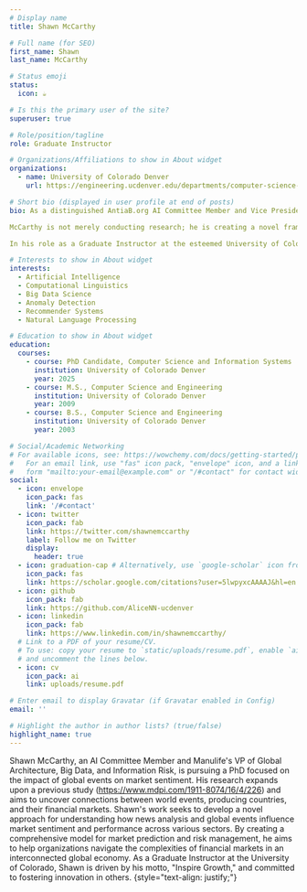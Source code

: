 ```yaml
---
# Display name
title: Shawn McCarthy

# Full name (for SEO)
first_name: Shawn
last_name: McCarthy

# Status emoji
status:
  icon: ☕️

# Is this the primary user of the site?
superuser: true

# Role/position/tagline
role: Graduate Instructor

# Organizations/Affiliations to show in About widget
organizations:
  - name: University of Colorado Denver
    url: https://engineering.ucdenver.edu/departments/computer-science-and-engineering

# Short bio (displayed in user profile at end of posts)
bio: As a distinguished AntiaB.org AI Committee Member and Vice President of Global Architecture, Big Data, and Information Risk at Manulife, Shawn McCarthy is currently pursuing a PhD with a focus on the impact of global events on market sentiment. His research, which builds upon a prior study (https://www.mdpi.com/1911-8074/16/4/226), seeks to uncover the intricate relationships between world events, producing countries, and their corresponding financial markets.

McCarthy is not merely conducting research; he is creating a novel framework. His work aims to develop a comprehensive understanding of how news analysis and global events influence market sentiment across various sectors. By constructing an extensive model for market prediction and risk management, he is enabling organizations to navigate the complexities of financial markets within an interconnected global economy more effectively.

In his role as a Graduate Instructor at the esteemed University of Colorado, McCarthy upholds his professional motto, "Inspire Growth," and is committed to fostering innovation in others. His efforts extend beyond the immediate confines of finance and academia, as he seeks to develop future leaders capable of navigating the challenges of an increasingly complex global market.

# Interests to show in About widget
interests:
  - Artificial Intelligence
  - Computational Linguistics
  - Big Data Science
  - Anomaly Detection
  - Recommender Systems 
  - Natural Language Processing

# Education to show in About widget
education:
  courses:
    - course: PhD Candidate, Computer Science and Information Systems
      institution: University of Colorado Denver
      year: 2025
    - course: M.S., Computer Science and Engineering
      institution: University of Colorado Denver
      year: 2009
    - course: B.S., Computer Science and Engineering
      institution: University of Colorado Denver
      year: 2003

# Social/Academic Networking
# For available icons, see: https://wowchemy.com/docs/getting-started/page-builder/#icons
#   For an email link, use "fas" icon pack, "envelope" icon, and a link in the
#   form "mailto:your-email@example.com" or "/#contact" for contact widget.
social:
  - icon: envelope
    icon_pack: fas
    link: '/#contact'
  - icon: twitter
    icon_pack: fab
    link: https://twitter.com/shawnemccarthy
    label: Follow me on Twitter
    display:
      header: true
  - icon: graduation-cap # Alternatively, use `google-scholar` icon from `ai` icon pack
    icon_pack: fas
    link: https://scholar.google.com/citations?user=5lwpyxcAAAAJ&hl=en
  - icon: github
    icon_pack: fab
    link: https://github.com/AliceNN-ucdenver
  - icon: linkedin
    icon_pack: fab
    link: https://www.linkedin.com/in/shawnemccarthy/
  # Link to a PDF of your resume/CV.
  # To use: copy your resume to `static/uploads/resume.pdf`, enable `ai` icons in `params.yaml`,
  # and uncomment the lines below.
  - icon: cv
    icon_pack: ai
    link: uploads/resume.pdf

# Enter email to display Gravatar (if Gravatar enabled in Config)
email: ''

# Highlight the author in author lists? (true/false)
highlight_name: true
---
```


Shawn McCarthy, an AI Committee Member and Manulife's VP of Global Architecture, Big Data, and Information Risk, is pursuing a PhD focused on the impact of global events on market sentiment. His research expands upon a previous study (https://www.mdpi.com/1911-8074/16/4/226) and aims to uncover connections between world events, producing countries, and their financial markets. Shawn's work seeks to develop a novel approach for understanding how news analysis and global events influence market sentiment and performance across various sectors. By creating a comprehensive model for market prediction and risk management, he aims to help organizations navigate the complexities of financial markets in an interconnected global economy. As a Graduate Instructor at the University of Colorado, Shawn is driven by his motto, "Inspire Growth," and committed to fostering innovation in others.
{style="text-align: justify;"}
